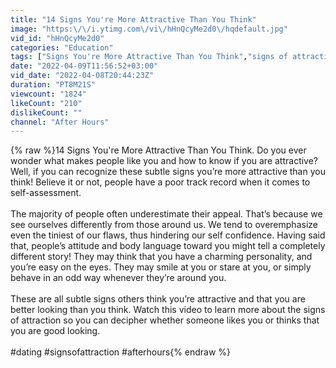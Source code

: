 ```yaml
---
title: "14 Signs You're More Attractive Than You Think"
image: "https:\/\/i.ytimg.com\/vi\/hHnQcyMe2d0\/hqdefault.jpg"
vid_id: "hHnQcyMe2d0"
categories: "Education"
tags: ["Signs You're More Attractive Than You Think","signs of attraction","how to be attractive"]
date: "2022-04-09T11:56:52+03:00"
vid_date: "2022-04-08T20:44:23Z"
duration: "PT8M21S"
viewcount: "1824"
likeCount: "210"
dislikeCount: ""
channel: "After Hours"
---
```

{% raw %}14 Signs You're More Attractive Than You Think. Do you ever wonder what makes people like you and how to know if you are attractive? Well, if you can recognize these subtle signs you’re more attractive than you think! Believe it or not, people have a poor track record when it comes to self-assessment. <br /><br />The majority of people often underestimate their appeal. That’s because we see ourselves differently from those around us. We tend to overemphasize even the tiniest of our flaws, thus hindering our self confidence. Having said that, people’s attitude and body language toward you might tell a completely different story! They may think that you have a charming personality, and you’re easy on the eyes. They may smile at you or stare at you, or simply behave in an odd way whenever they’re around you.<br /><br />These are all subtle signs others think you’re attractive and that you are better looking than you think.  Watch this video to learn more about the signs of attraction so you can decipher whether someone likes you or thinks that you are good looking.<br /><br />#dating #signsofattraction #afterhours{% endraw %}
